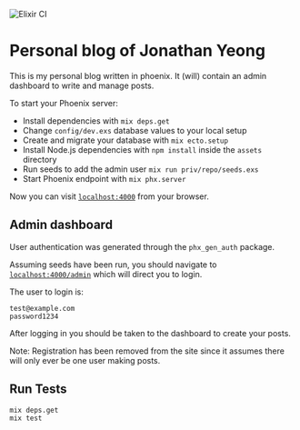 ![Elixir CI](https://github.com/jonathanyeong/phoenix_blog/workflows/Elixir%20CI/badge.svg)

# Personal blog of Jonathan Yeong

This is my personal blog written in phoenix. It (will) contain an admin dashboard to write and manage posts.

To start your Phoenix server:

  * Install dependencies with `mix deps.get`
  * Change `config/dev.exs` database values to your local setup
  * Create and migrate your database with `mix ecto.setup`
  * Install Node.js dependencies with `npm install` inside the `assets` directory
  * Run seeds to add the admin user `mix run priv/repo/seeds.exs`
  * Start Phoenix endpoint with `mix phx.server`

Now you can visit [`localhost:4000`](http://localhost:4000) from your browser.

## Admin dashboard

User authentication was generated through the `phx_gen_auth` package.

Assuming seeds have been run, you should navigate to [`localhost:4000/admin`](http://localhost:4000/admin) which will direct you to login.

The user to login is:

```
test@example.com
password1234
```

After logging in you should be taken to the dashboard to create your posts.

Note: Registration has been removed from the site since it assumes there will only ever be one user making posts.

## Run Tests

```
mix deps.get
mix test
```